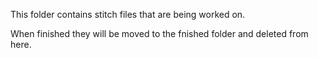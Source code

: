 This folder contains stitch files that are being worked on.

When finished they will be moved to the fnished folder and deleted from here.
